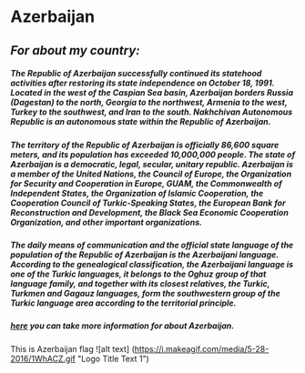 # **Azerbaijan**
## _For about my country:_
##### The Republic of Azerbaijan successfully continued its statehood activities after restoring its state independence on October 18, 1991. Located in the west of the Caspian Sea basin, Azerbaijan borders Russia (Dagestan) to the north, Georgia to the northwest, Armenia to the west, Turkey to the southwest, and Iran to the south. Nakhchivan Autonomous Republic is an autonomous state within the Republic of Azerbaijan.

##### The territory of the Republic of Azerbaijan is officially 86,600 square meters, and its population has exceeded 10,000,000 people. The state of Azerbaijan is a democratic, legal, secular, unitary republic. Azerbaijan is a member of the United Nations, the Council of Europe, the Organization for Security and Cooperation in Europe, GUAM, the Commonwealth of Independent States, the Organization of Islamic Cooperation, the Cooperation Council of Turkic-Speaking States, the European Bank for Reconstruction and Development, the Black Sea Economic Cooperation Organization, and other important organizations.
##### The daily means of communication and the official state language of the population of the Republic of Azerbaijan is the Azerbaijani language. According to the genealogical classification, the Azerbaijani language is one of the Turkic languages, it belongs to the Oghuz group of that language family, and together with its closest relatives, the Turkic, Turkmen and Gagauz languages, form the southwestern group of the Turkic language area according to the territorial principle.
##### [here](https://en.wikipedia.org/wiki/History_of_Azerbaijan) you can take more information for about Azerbaijan.
This is Azerbaijan flag ![alt text]
(https://i.makeagif.com/media/5-28-2016/1WhACZ.gif "Logo Title Text 1")
